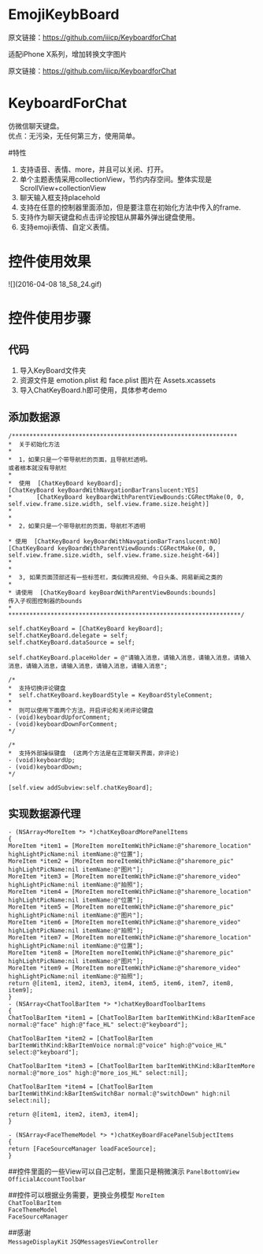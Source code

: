 # EmojiKeybBoard

原文链接：https://github.com/iiicp/KeyboardforChat

适配iPhone X系列，增加转换文字图片

原文链接：https://github.com/iiicp/KeyboardforChat
# KeyboardForChat
仿微信聊天键盘。  
优点：无污染，无任何第三方，使用简单。

#特性
1.  支持语音、表情、more，并且可以关闭、打开。
2.  单个主题表情采用collectionView，节约内存空间。整体实现是ScrollView+collectionView
3.  聊天输入框支持placehold
4.  支持在任意的控制器里面添加，但是要注意在初始化方法中传入的frame.
5.  支持作为聊天键盘和点击评论按钮从屏幕外弹出键盘使用。
6.  支持emoji表情、自定义表情。

# 控件使用效果
![](2016-04-08 18_58_24.gif)

# 控件使用步骤

## 代码
1. 导入KeyBoard文件夹  
2. 资源文件是 emotion.plist 和 face.plist 图片在 Assets.xcassets
3. 导入ChatKeyBoard.h即可使用，具体参考demo

## 添加数据源
```objc
/****************************************************************
*  关于初始化方法
*
*  1，如果只是一个带导航栏的页面，且导航栏透明。
或者根本就没有导航栏
*
*  使用  [ChatKeyBoard keyBoard]; 
[ChatKeyBoard keyBoardWithNavgationBarTranslucent:YES]
*       [ChatKeyBoard keyBoardWithParentViewBounds:CGRectMake(0, 0, self.view.frame.size.width, self.view.frame.size.height)]
*
*
*  2，如果只是一个带导航栏的页面，导航栏不透明

* 使用  [ChatKeyBoard keyBoardWithNavgationBarTranslucent:NO]
[ChatKeyBoard keyBoardWithParentViewBounds:CGRectMake(0, 0, self.view.frame.size.width, self.view.frame.size.height-64)]
*
*
*  3, 如果页面顶部还有一些标签栏，类似腾讯视频、今日头条、网易新闻之类的
*
* 请使用  [ChatKeyBoard keyBoardWithParentViewBounds:bounds]
传入子视图控制器的bounds
*
******************************************************************/

self.chatKeyBoard = [ChatKeyBoard keyBoard];
self.chatKeyBoard.delegate = self;
self.chatKeyBoard.dataSource = self;

self.chatKeyBoard.placeHolder = @"请输入消息，请输入消息，请输入消息，请输入消息，请输入消息，请输入消息，请输入消息，请输入消息";

/*
*  支持切换评论键盘
*  self.chatKeyBoard.keyBoardStyle = KeyBoardStyleComment;
*
*  则可以使用下面两个方法，开启评论和关闭评论键盘
- (void)keyboardUpforComment;
- (void)keyboardDownForComment;
*/

/*
*  支持外部操纵键盘  (这两个方法是在正常聊天界面，非评论)
- (void)keyboardUp;
- (void)keyboardDown;
*/

[self.view addSubview:self.chatKeyBoard];
```

## 实现数据源代理
```objc
- (NSArray<MoreItem *> *)chatKeyBoardMorePanelItems
{
MoreItem *item1 = [MoreItem moreItemWithPicName:@"sharemore_location" highLightPicName:nil itemName:@"位置"];
MoreItem *item2 = [MoreItem moreItemWithPicName:@"sharemore_pic" highLightPicName:nil itemName:@"图片"];
MoreItem *item3 = [MoreItem moreItemWithPicName:@"sharemore_video" highLightPicName:nil itemName:@"拍照"];
MoreItem *item4 = [MoreItem moreItemWithPicName:@"sharemore_location" highLightPicName:nil itemName:@"位置"];
MoreItem *item5 = [MoreItem moreItemWithPicName:@"sharemore_pic" highLightPicName:nil itemName:@"图片"];
MoreItem *item6 = [MoreItem moreItemWithPicName:@"sharemore_video" highLightPicName:nil itemName:@"拍照"];
MoreItem *item7 = [MoreItem moreItemWithPicName:@"sharemore_location" highLightPicName:nil itemName:@"位置"];
MoreItem *item8 = [MoreItem moreItemWithPicName:@"sharemore_pic" highLightPicName:nil itemName:@"图片"];
MoreItem *item9 = [MoreItem moreItemWithPicName:@"sharemore_video" highLightPicName:nil itemName:@"拍照"];
return @[item1, item2, item3, item4, item5, item6, item7, item8, item9];
}
- (NSArray<ChatToolBarItem *> *)chatKeyBoardToolbarItems
{
ChatToolBarItem *item1 = [ChatToolBarItem barItemWithKind:kBarItemFace normal:@"face" high:@"face_HL" select:@"keyboard"];

ChatToolBarItem *item2 = [ChatToolBarItem barItemWithKind:kBarItemVoice normal:@"voice" high:@"voice_HL" select:@"keyboard"];

ChatToolBarItem *item3 = [ChatToolBarItem barItemWithKind:kBarItemMore normal:@"more_ios" high:@"more_ios_HL" select:nil];

ChatToolBarItem *item4 = [ChatToolBarItem barItemWithKind:kBarItemSwitchBar normal:@"switchDown" high:nil select:nil];

return @[item1, item2, item3, item4];
}

- (NSArray<FaceThemeModel *> *)chatKeyBoardFacePanelSubjectItems
{
return [FaceSourceManager loadFaceSource];
}
```

##控件里面的一些View可以自己定制，里面只是稍微演示
`PanelBottomView`
`OfficialAccountToolbar`

##控件可以根据业务需要，更换业务模型
`MoreItem`  
`ChatToolBarItem`  
`FaceThemeModel`   
`FaceSourceManager`   

##感谢  
`MessageDisplayKit`
`JSQMessagesViewController`

